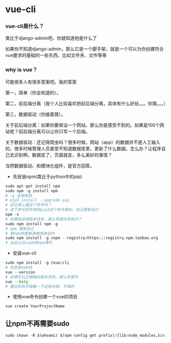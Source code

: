 # vue-cli
### vue-cli是什么？
类比于django-admin吧，你就知道他是什么了

如果你不知道django-admin，那么它是一个脚手架，就是一个可以为你创建符合vue要求的基础的一些东西，比如文件夹、文件等等

### why is vue？
可能很多人有很多答案吧。我的答案

第一，简单（你会知道的）。

第二，前后端分离（我个人比较喜欢把前后端分离，具体有什么好处。。。你猜。。。）

第三，数据驱动（你接着猜）。

关于前后端分离：如果你要架设一个网站，那么你是感受不到的。如果是100个网站呢？前后端分离可以让你只写一个后端。

关于数据驱动：还记得爬虫吗？很多时候，网站（app）的数据并不是人工输入的，很多时候管理人员甚至不知道数据库里，更新了什么数据。怎么办？让程序自己去识别啊，数据变了，页面就变，多么美妙的事情？

当然数据驱动、和模块化组件，是官方回答。
- 先安装npm(类比于python中的pip)
```python
sudo apt-get install npm
sudo npm -g install npm
# -g 全局安装
# pip3 install --upgrade pip
# 还记得上面这个命令吗？
# 这个命令的作用和pip3这个命令类似，自己更新自己
npm -v
# 如果能获得版本信息，那么恭喜你安装对了
sudo npm install npm -g
# npm 更新自己
# 把npm的更新源换成淘宝的
sudo npm install -g cnpm --registry=https://registry.npm.taobao.org
# 从此以后cnpm和npm等价
```
- 安装vue-cli
```python
sudo npm install -g @vue/cli
# 先安装npm哈
vue --version
# 如果可以正确输出版本信息，那么恭喜你
vue --help
# 建议你先仔细看一下这些内容，不难的
```
- 使用vue命令创建一个vue的项目
```python
vue create YourProjectName
```
## 让npm不再需要sudo
```python
sudo chown -R $(whoami) $(npm config get prefix)/{lib/node_modules,bin,share}
```

